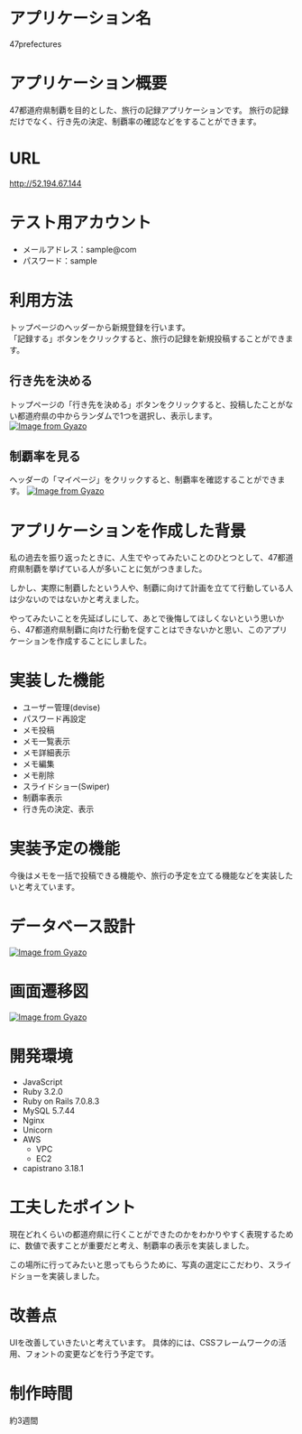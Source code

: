 # アプリケーション名
47prefectures

# アプリケーション概要
47都道府県制覇を目的とした、旅行の記録アプリケーションです。
旅行の記録だけでなく、行き先の決定、制覇率の確認などをすることができます。

# URL
http://52.194.67.144

# テスト用アカウント
- メールアドレス：sample@com
- パスワード：sample

# 利用方法
トップページのヘッダーから新規登録を行います。  
「記録する」ボタンをクリックすると、旅行の記録を新規投稿することができます。

## 行き先を決める
トップページの「行き先を決める」ボタンをクリックすると、投稿したことがない都道府県の中からランダムで1つを選択し、表示します。
[![Image from Gyazo](https://i.gyazo.com/14e8f8b51b7de574601dc4175c783f53.gif)](https://gyazo.com/14e8f8b51b7de574601dc4175c783f53)

## 制覇率を見る
ヘッダーの「マイページ」をクリックすると、制覇率を確認することができます。
[![Image from Gyazo](https://i.gyazo.com/f57c0daacac0520739ff2c178cc7ce8a.gif)](https://gyazo.com/f57c0daacac0520739ff2c178cc7ce8a)


# アプリケーションを作成した背景
私の過去を振り返ったときに、人生でやってみたいことのひとつとして、47都道府県制覇を挙げている人が多いことに気がつきました。

しかし、実際に制覇したという人や、制覇に向けて計画を立てて行動している人は少ないのではないかと考えました。

やってみたいことを先延ばしにして、あとで後悔してほしくないという思いから、47都道府県制覇に向けた行動を促すことはできないかと思い、このアプリケーションを作成することにしました。

# 実装した機能
- ユーザー管理(devise)
- パスワード再設定
- メモ投稿
- メモ一覧表示
- メモ詳細表示
- メモ編集
- メモ削除
- スライドショー(Swiper)
- 制覇率表示
- 行き先の決定、表示

# 実装予定の機能
今後はメモを一括で投稿できる機能や、旅行の予定を立てる機能などを実装したいと考えています。

# データベース設計
[![Image from Gyazo](https://i.gyazo.com/0e860503aa94ae605fd9f953b41ecddc.png)](https://gyazo.com/0e860503aa94ae605fd9f953b41ecddc)

# 画面遷移図
[![Image from Gyazo](https://i.gyazo.com/db22ec3e0caf867fd2b619a8fad232b2.png)](https://gyazo.com/db22ec3e0caf867fd2b619a8fad232b2)

# 開発環境
- JavaScript
- Ruby 3.2.0
- Ruby on Rails 7.0.8.3
- MySQL 5.7.44
- Nginx
- Unicorn
- AWS
  - VPC
  - EC2
- capistrano 3.18.1

# 工夫したポイント
現在どれくらいの都道府県に行くことができたのかをわかりやすく表現するために、数値で表すことが重要だと考え、制覇率の表示を実装しました。

この場所に行ってみたいと思ってもらうために、写真の選定にこだわり、スライドショーを実装しました。

# 改善点
UIを改善していきたいと考えています。
具体的には、CSSフレームワークの活用、フォントの変更などを行う予定です。

# 制作時間
約3週間
